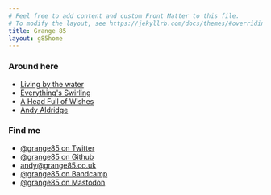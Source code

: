 ```yaml
---
# Feel free to add content and custom Front Matter to this file.
# To modify the layout, see https://jekyllrb.com/docs/themes/#overriding-theme-defaults
title: Grange 85
layout: g85home
---
```

<h3>Around here</h3>
<ul>
  <li><a href="living-by-the-water/">Living by the water</a></li>
  <li><a href="swirling/">Everything's Swirling</a></li>
  <li><a href="https://www.fullofwishes.co.uk">A Head Full of Wishes</a></li>
  <li><a class="h-card p-name" href="https://www.grange85.co.uk/">Andy Aldridge</a></li>
</ul>

<h3>Find me</h3>
<ul>
  <li><a href="https://twitter.com/grange85" rel="me">@grange85 on Twitter</a></li>
  <li><a href="https://github.com/grange85" rel="me">@grange85 on Github</a></li>
  <li><a href="mailto:andy@grange85.co.uk" rel="me">andy@grange85.co.uk</a></li>
  <li><a href="https://bandcamp.com/grange85" rel="me">@grange85 on Bandcamp</a></li>
  <li><a rel="me" href="https://mas.to/@grange85">@grange85 on Mastodon</a></li>
</ul>


